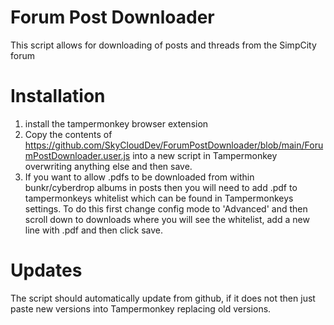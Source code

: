 # Forum Post Downloader
This script allows for downloading of posts and threads from the SimpCity forum

# Installation
1. install the tampermonkey browser extension
2. Copy the contents of https://github.com/SkyCloudDev/ForumPostDownloader/blob/main/ForumPostDownloader.user.js into a new script in Tampermonkey overwriting anything else and then save. 
3. If you want to allow .pdfs to be downloaded from within bunkr/cyberdrop albums in posts then you will need to add .pdf to tampermonkeys whitelist which can be found in Tampermonkeys settings. To do this first change config mode to 'Advanced' and then scroll down to downloads where you will see the whitelist, add a new line with .pdf and then click save.

# Updates
The script should automatically update from github, if it does not then just paste new versions into Tampermonkey replacing old versions.
